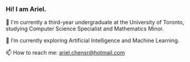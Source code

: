 ### Hi! I am Ariel. 

<!--
**arielchen07/arielchen07** is a ✨ _special_ ✨ repository because its `README.md` (this file) appears on your GitHub profile.

Here are some ideas to get you started:

- 🔭 I’m currently working on ...
- 🌱 I’m currently learning ...
- 👯 I’m looking to collaborate on ...
- 🤔 I’m looking for help with ...
- 💬 Ask me about ...
- 📫 How to reach me: ...
- 😄 Pronouns: ...
- ⚡ Fun fact: ...
-->

🏫 I'm currently a third-year undergraduate at the University of Toronto, studying Computer Science Specialist and Mathematics Minor.

🌱 I’m currently exploring Artificial Intelligence and Machine Learning.

📫 How to reach me: ariel.chensr@hotmail.com

<!--
[![Anurag's GitHub stats](https://github-readme-stats.vercel.app/api?username=arielchen07)](https://github.com/anuraghazra/github-readme-stats)
-->
